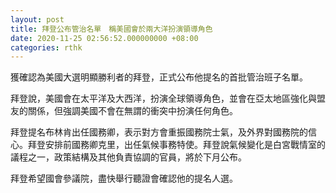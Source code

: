 ```yaml
---
layout: post
title: 拜登公布管治名單　稱美國會於兩大洋扮演領導角色　
date: 2020-11-25 02:56:52.000000000 +08:00
categories: rthk
---
```


獲確認為美國大選明顯勝利者的拜登，正式公布他提名的首批管治班子名單。

拜登說，美國會在太平洋及大西洋，扮演全球領導角色，並會在亞太地區強化與盟友的關係，但強調美國不會在無謂的衝突中扮演任何角色。

拜登提名布林肯出任國務卿，表示對方會重振國務院士氣，及外界對國務院的信心。拜登安排前國務卿克里，出任氣候事務特使。拜登說氣候變化是白宮戰情室的議程之一，政策結構及其他負責協調的官員，將於下月公布。

拜登希望國會參議院，盡快舉行聽證會確認他的提名人選。
